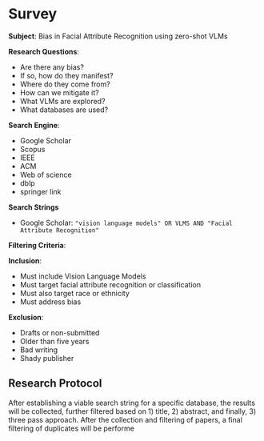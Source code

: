 # Survey

**Subject**: Bias in Facial Attribute Recognition using zero-shot VLMs

**Research Questions**: 

- Are there any bias?
- If so, how do they manifest?
- Where do they come from?
- How can we mitigate it?
- What VLMs are explored?
- What databases are used?

**Search Engine**: 

-  Google Scholar
- Scopus
- IEEE
- ACM
- Web of science
- dblp
- springer link

**Search Strings**

- Google Scholar: `"vision language models" OR VLMS AND "Facial Attribute Recognition"`

**Filtering Criteria**:

**Inclusion**:

- Must include Vision Language Models
- Must target facial attribute recognition or classification
- Must also target race or ethnicity
- Must address bias

**Exclusion**:

- Drafts or non-submitted
- Older than five years
- Bad writing
- Shady publisher

## Research Protocol

After establishing a viable search string for a specific database, the results will be collected, further filtered based on 1) title, 2) abstract, and finally, 3) three pass approach. After the collection and filtering of papers, a final filtering of duplicates will be performe
